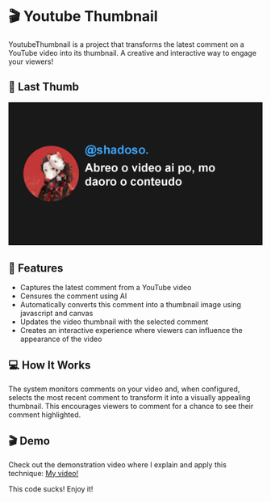 # 🎬 Youtube Thumbnail

YoutubeThumbnail is a project that transforms the latest comment on a YouTube video into its thumbnail. A creative and interactive way to engage your viewers!

## 🎴 Last Thumb

![Latest Thumbnail](./thumbnail.png)



## 🚀 Features

- Captures the latest comment from a YouTube video
- Censures the comment using AI
- Automatically converts this comment into a thumbnail image using javascript and canvas
- Updates the video thumbnail with the selected comment
- Creates an interactive experience where viewers can influence the appearance of the video

## 💻 How It Works

The system monitors comments on your video and, when configured, selects the most recent comment to transform it into a visually appealing thumbnail. This encourages viewers to comment for a chance to see their comment highlighted.

## 🎬 Demo

Check out the demonstration video where I explain and apply this technique:
[My video!](https://www.youtube.com/watch?v=RcBNKG2X6jU)

This code sucks! Enjoy it!
